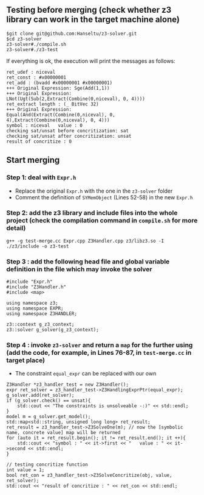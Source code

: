 ## Testing before merging (check whether z3 library can work in the target machine alone)

```
$git clone git@github.com:Hanseltu/z3-solver.git
$cd z3-solver
z3-solver#./compile.sh
z3-solver#./z3-test
```
If everything is ok, the execution will print the messages as follows:
```
ret_udef : niceval
ret_const : #x00000001
ret_add : (bvadd #x00000001 #x00000001)
+++ Original Expression: Sge(Add(1,1))
+++ Original Expression: 
LNot(Ugt(Sub(2,Extract(Combine(0,niceval), 0, 4))))
ret_extract length : (_ BitVec 32)
+++ Original Expression: 
Equal(And(Extract(Combine(0,niceval), 0, 4),Extract(Combine(0,niceval), 0, 4)))
symbol : niceval   value : 0
checking sat/unsat before concritization: sat
checking sat/unsat after concritization: unsat
result of concritize : 0
```

## Start merging

### Step 1: deal with `Expr.h`

* Replace the original `Expr.h` with the one in the `z3-solver` folder
* Comment the definition of `SYMemObject` (Lines 52-58) in the new `Expr.h`

### Step 2: add the z3 library and include files into the whole project (check the compilation command in `compile.sh` for more detail)

```
g++ -g test-merge.cc Expr.cpp Z3Handler.cpp z3/libz3.so -I ./z3/include -o z3-test
```

### Step 3 : add the following head file and global variable definition in the file which may invoke the solver

```
#include "Expr.h"
#include "Z3Handler.h"
#include <map>

using namespace z3;
using namespace EXPR;
using namespace Z3HANDLER;

z3::context g_z3_context;
z3::solver g_solver(g_z3_context);
```

### Step 4 : invoke `z3-solver` and return a `map` for the further using (add the code, for example, in Lines 76-87, in `test-merge.cc` in target place)

* The constraint `equal_expr` can be replaced with our own
```
Z3Handler *z3_handler_test = new Z3Handler();
expr ret_solver = z3_handler_test->Z3HandlingExprPtr(equal_expr);
g_solver.add(ret_solver);
if (g_solver.check() == unsat){
    std::cout << "The constraints is unsolveable -:)" << std::endl;
}
model m = g_solver.get_model();
std::map<std::string, unsigned long long> ret_result;
ret_result = z3_handler_test->Z3SolveOne(m); // now the [symbolic name, concrete value] map will be returned
for (auto it = ret_result.begin(); it != ret_result.end(); it ++){
    std::cout << "symbol : " << it->first << "   value : " << it->second << std::endl;
}

// testing concritize function
int value = 1;
bool ret_con = z3_handler_test->Z3SolveConcritize(obj, value, ret_solver);
std::cout << "result of concritize : " << ret_con << std::endl;
```


